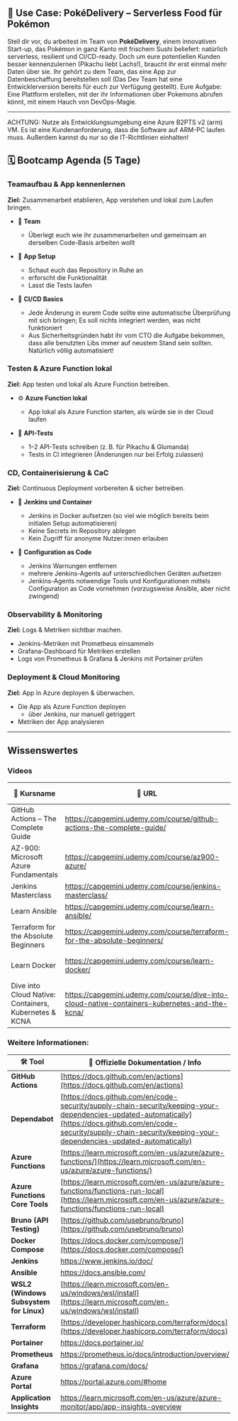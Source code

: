 ## 🧪 **Use Case: PokéDelivery – Serverless Food für Pokémon**

Stell dir vor, du arbeitest im Team von **PokéDelivery**, einem innovativen Start-up, das Pokémon in ganz Kanto mit frischem Sushi beliefert: natürlich serverless, resilient und CI/CD-ready. Doch um eure potentiellen Kunden besser kennenzulernen (Pikachu liebt Lachs!), braucht ihr erst einmal mehr Daten über sie. Ihr gehört zu dem Team, das eine App zur Datenbeschaffung bereitstellen soll (Das Dev Team hat eine Entwicklerversion bereits für euch zur Verfügung gestellt). Eure Aufgabe: Eine Plattform erstellen, mit der ihr Informationen über Pokemons abrufen könnt, mit einem Hauch von DevOps-Magie.

---

ACHTUNG: Nutze als Entwicklungsumgebung eine Azure B2PTS v2 (arm) VM. Es ist eine Kundenanforderung, dass die Software auf ARM-PC laufen muss. Außerdem kannst du nur so die IT-Richtlinien einhalten!

## 🗓️ **Bootcamp Agenda (5 Tage)**

### Teamaufbau & App kennenlernen
**Ziel:** Zusammenarbeit etablieren, App verstehen und lokal zum Laufen bringen.

- 👥 **Team**
  - Überlegt euch wie ihr zusammenarbeiten und gemeinsam an derselben Code-Basis arbeiten wollt

- 🧩 **App Setup**
  - Schaut euch das Repository in Ruhe an
  - erforscht die Funktionalität
  - Lasst die Tests laufen

- 🔁 **CI/CD Basics**
  - Jede Änderung in eurem Code sollte eine automatische Überprüfung mit sich bringen; Es soll nichts integriert werden, was nicht funktioniert
  - Aus Sicherheitsgründen habt ihr vom CTO die Aufgabe bekommen, dass alle benutzten Libs immer auf neustem Stand sein sollten. Natürlich völlig automatisiert!

### Testen & Azure Function lokal
**Ziel:** App testen und lokal als Azure Function betreiben.

- ⚙️ **Azure Function lokal**
  - App lokal als Azure Function starten, als würde sie in der Cloud laufen

- 🧪 **API-Tests**
  - 1–2 API-Tests schreiben (z. B. für Pikachu & Glumanda)
  - Tests in CI integrieren (Änderungen nur bei Erfolg zulassen)

### CD, Containerisierung & CaC
**Ziel:** Continuous Deployment vorbereiten & sicher betreiben.

- 🐳 **Jenkins und Container**
  - Jenkins in Docker aufsetzen (so viel wie möglich bereits beim initialen Setup automatisieren)
  - Keine Secrets im Repository ablegen
  - Kein Zugriff für anonyme Nutzer:innen erlauben

- 🧰 **Configuration as Code**
  - Jenkins Warnungen entfernen
  - mehrere Jenkins-Agents auf unterschiedlichen Geräten aufsetzen
  - Jenkins-Agents notwendige Tools und Konfigurationen mittels Configuration as Code vornehmen (vorzugsweise Ansible, aber nicht zwingend)

### Observability & Monitoring
**Ziel:** Logs & Metriken sichtbar machen.

  - Jenkins-Metriken mit Prometheus einsammeln
  - Grafana-Dashboard für Metriken erstellen
  - Logs von Prometheus & Grafana & Jenkins mit Portainer prüfen

### Deployment & Cloud Monitoring
**Ziel:** App in Azure deployen & überwachen.

- Die App als Azure Function deployen
  - über Jenkins, nur manuell getriggert
- Metriken der App analysieren


---

## Wissenswertes

### Videos

| 🎥 **Kursname**                                                       | 🔗 **URL**                                                                                   | 🎯 **Fokus im Bootcamp**                                      |
|----------------------------------------------------------------------|----------------------------------------------------------------------------------------------|---------------------------------------------------------------|
| GitHub Actions – The Complete Guide                                  | https://capgemini.udemy.com/course/github-actions-the-complete-guide/ | Git-Crashkurs, Basics, Events                                 |
| AZ-900: Microsoft Azure Fundamentals                                 | https://capgemini.udemy.com/course/az900-azure/ | Allgemeines Verständnis, Compute & Storage                    |
| Jenkins Masterclass                                                  | https://capgemini.udemy.com/course/jenkins-masterclass/ | Komplett durchgehen                                           |
| Learn Ansible                                                        | https://capgemini.udemy.com/course/learn-ansible/ | Komplett durchgehen                                           |
| Terraform for the Absolute Beginners                                | https://capgemini.udemy.com/course/terraform-for-the-absolute-beginners/ | Komplett durchgehen                                           |
| Learn Docker                                                         | https://capgemini.udemy.com/course/learn-docker/ | Ohne Swarm & Kubernetes                                       |
| Dive into Cloud Native: Containers, Kubernetes & KCNA               | https://capgemini.udemy.com/course/dive-into-cloud-native-containers-kubernetes-and-the-kcna/ | Ohne Docker & Kubernetes     |

### Weitere Informationen:

| 🛠️ **Tool**                        | 🔗 **Offizielle Dokumentation / Info**                                                                 |
|------------------------------------|--------------------------------------------------------------------------------------------------------|
| **GitHub Actions**                 | [https://docs.github.com/en/actions](https://docs.github.com/en/actions)                              |
| **Dependabot**                     | [https://docs.github.com/en/code-security/supply-chain-security/keeping-your-dependencies-updated-automatically](https://docs.github.com/en/code-security/supply-chain-security/keeping-your-dependencies-updated-automatically) |
| **Azure Functions**                | [https://learn.microsoft.com/en-us/azure/azure-functions/](https://learn.microsoft.com/en-us/azure/azure-functions/) |
| **Azure Functions Core Tools**     | [https://learn.microsoft.com/en-us/azure/azure-functions/functions-run-local](https://learn.microsoft.com/en-us/azure/azure-functions/functions-run-local) |
| **Bruno (API Testing)**            | [https://github.com/usebruno/bruno](https://github.com/usebruno/bruno)                                |
| **Docker Compose**                 | [https://docs.docker.com/compose/](https://docs.docker.com/compose/)                                  |
| **Jenkins**                        | https://www.jenkins.io/doc/                                            |
| **Ansible**                        | https://docs.ansible.com/                                                |
| **WSL2 (Windows Subsystem for Linux)** | [https://learn.microsoft.com/en-us/windows/wsl/install](https://learn.microsoft.com/en-us/windows/wsl/install) |
| **Terraform**                      | [https://developer.hashicorp.com/terraform/docs](https://developer.hashicorp.com/terraform/docs)      |
| **Portainer**                      | https://docs.portainer.io/                                              |
| **Prometheus**                     | https://prometheus.io/docs/introduction/overview/ |
| **Grafana**                        | https://grafana.com/docs/                                                |
| **Azure Portal**                   | https://portal.azure.com/#home                                      |
| **Application Insights**           | https://learn.microsoft.com/en-us/azure/azure-monitor/app/app-insights-overview |
